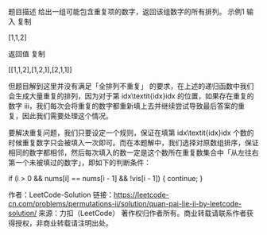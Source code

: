 题目描述
给出一组可能包含重复项的数字，返回该组数字的所有排列。
示例1
输入
复制

[1,1,2]

返回值
复制

[[1,1,2],[1,2,1],[2,1,1]]

但题目解到这里并没有满足「全排列不重复」 的要求，在上述的递归函数中我们会生成大量重复的排列，因为对于第 idx\textit{idx}idx 的位置，如果存在重复的数字 iii，我们每次会将重复的数字都重新填上去并继续尝试导致最后答案的重复，因此我们需要处理这个情况。

要解决重复问题，我们只要设定一个规则，保证在填第 idx\textit{idx}idx 个数的时候重复数字只会被填入一次即可。而在本题解中，我们选择对原数组排序，保证相同的数字都相邻，然后每次填入的数一定是这个数所在重复数集合中「从左往右第一个未被填过的数字」，即如下的判断条件：

if (i > 0 && nums[i] == nums[i - 1] && !vis[i - 1]) {
    continue;
}


作者：LeetCode-Solution
链接：https://leetcode-cn.com/problems/permutations-ii/solution/quan-pai-lie-ii-by-leetcode-solution/
来源：力扣（LeetCode）
著作权归作者所有。商业转载请联系作者获得授权，非商业转载请注明出处。